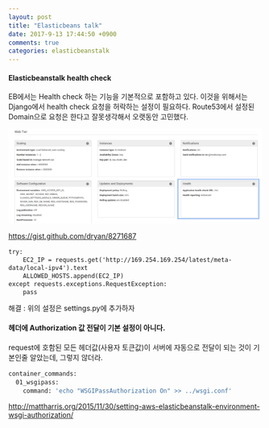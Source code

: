 ```yaml
---
layout: post
title: "Elasticbeans talk"
date: 2017-9-13 17:44:50 +0900
comments: true
categories: elasticbeanstalk
---
```


#### Elasticbeanstalk health check
EB에서는 Health check 하는 기능을 기본적으로 포함하고 있다. 이것을 위해서는 Django에서 health check 요청을 허락하는 설정이 필요하다.
Route53에서 설정된 Domain으로 요청은 한다고 잘못생각해서 오랫동안 고민했다.

![images/elasticbeans-health-check-0913.png](images/elasticbeans-health-check-0913.png)

https://gist.github.com/dryan/8271687

    try:
        EC2_IP = requests.get('http://169.254.169.254/latest/meta-data/local-ipv4').text
        ALLOWED_HOSTS.append(EC2_IP)
    except requests.exceptions.RequestException:
        pass

해결 : 위의 설정은 settings.py에 추가하자


#### 헤더에 Authorization 값 전달이 기본 설정이 아니다.
request에 호함된 모든 헤더값(사용자 토큰값)이 서버에 자동으로 전달이 되는 것이 기본인줄 알았는데, 그렇지 않더라. 

``` bash [wsgi_enabled_pass.config]
container_commands:
  01_wsgipass:
    command: 'echo "WSGIPassAuthorization On" >> ../wsgi.conf'
```
http://mattharris.org/2015/11/30/setting-aws-elasticbeanstalk-environment-wsgi-authorization/
